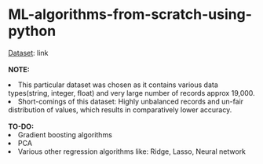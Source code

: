# ML-algorithms-from-scratch-using-python
<ins>Dataset</ins>: <href>link</href>
<br><br>
<b>NOTE: </b>
<li> This particular dataset was chosen as it contains various data types(string, integer, float) and very large number of records approx 19,000.</li>
<li> Short-comings of this dataset: Highly unbalanced records and un-fair distribution of values, which results in comparatively lower accuracy. </li>
<br>
<b>TO-DO: </b>
<br>
<li> Gradient boosting algorithms</li>
<li> PCA </li>
<li> Various other regression algorithms like: Ridge, Lasso, Neural network</li>
